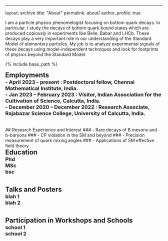 ---
layout: archive
title: "About"
permalink: about/
author_profile: true

I am a particle physics phenomelogist focusing on bottom quark decays. In particular, I study the decays of bottom quark bound states which are produced copiously in experiments like Belle, Babar and LHCb. These decays play a very important role in our understanding of the Standard Model of elementary particles. My job is to analyze experimental signals of these decays using model-independent techniques and look for footprints of physics beyond the Standard Model.

<style type='text/css'>
h2, h3, h4, h5, h6 {margin: 0;}
.br {display: block; margin-bottom: 0em; margin: 0;} 
</style>

{% include base_path %}

## Employments
### - April 2023 - present : Postdoctoral fellow, Chennai Mathematical Institute, India.
### - Jan 2023 – February 2023 : Visitor, Indian Association for the Cultivation of Science, Calcutta, India.
### - December 2020 – December 2022 : Research Associate, Rajabazar Science College, University of Calcutta, India.

<br/>
<br/>
## Research Experience and Interest
### - Rare decays of B mesons and b-baryons
### - CP violation in the SM and beyond
### - Precision measurement of quark mixing angles
### - Applications of SM effective field theory
<br/>


## Education
### Phd
### MSc
### bsc

<br/>
<br/>

## Talks and Posters
### blah 1
### blah 2
<br/>
<br/>

## Participation in Workshops and Schools
### school 1 
### school 2
<br/>

